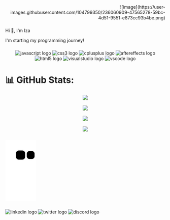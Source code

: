<div align="right">
 ![image](https://user-images.githubusercontent.com/104799350/236060909-47565278-59bc-4d51-9551-e873cc93b4be.png)
</div>

###

<p align="left">Hi 👋, I'm Iza</p>
<p align="left">I'm starting my programming journey!</p>

###

<div align="center">
  <img src="https://cdn.jsdelivr.net/gh/devicons/devicon/icons/javascript/javascript-original.svg" height="40" width="52" alt="javascript logo"  />
  <img src="https://cdn.jsdelivr.net/gh/devicons/devicon/icons/css3/css3-original.svg" height="40" width="52" alt="css3 logo"  />
  <img src="https://cdn.jsdelivr.net/gh/devicons/devicon/icons/cplusplus/cplusplus-original.svg" height="40" width="52" alt="cplusplus logo"  />
  <img src="https://cdn.jsdelivr.net/gh/devicons/devicon/icons/aftereffects/aftereffects-original.svg" height="40" width="52" alt="aftereffects logo"  />
  <img src="https://cdn.jsdelivr.net/gh/devicons/devicon/icons/html5/html5-original.svg" height="40" width="52" alt="html5 logo"  />
  <img src="https://cdn.jsdelivr.net/gh/devicons/devicon/icons/visualstudio/visualstudio-plain.svg" height="40" width="52" alt="visualstudio logo"  />
  <img src="https://cdn.jsdelivr.net/gh/devicons/devicon/icons/vscode/vscode-original.svg" height="40" width="52" alt="vscode logo"  />
</div>

###

# 📊 GitHub Stats:
<div align="center">

![](https://github-readme-stats.vercel.app/api?username=winternightsz&theme=dracula&hide_border=false&include_all_commits=false&count_private=false)<br/>


![](https://github-readme-streak-stats.herokuapp.com/?user=winternightsz&theme=dracula&hide_border=false)<br/>


![](https://github-readme-stats.vercel.app/api/top-langs/?username=winternightsz&theme=dracula&hide_border=false&include_all_commits=false&count_private=false&layout=compact)
</div>


<div align="center">
  <img src="https://profile-counter.glitch.me/winternightsz/count.svg?"  />
</div>

###

![Snake animation](https://github.com/winternightsz/winternightsz/blob/output/github-contribution-grid-snake.svg)

###

<div align="left">
  <img src="https://raw.githubusercontent.com/maurodesouza/profile-readme-generator/master/src/assets/icons/social/linkedin/default.svg" width="52" height="40" alt="linkedin logo"  />
  <img src="https://raw.githubusercontent.com/maurodesouza/profile-readme-generator/master/src/assets/icons/social/twitter/default.svg" width="52" height="40" alt="twitter logo"  />
  <img src="https://raw.githubusercontent.com/maurodesouza/profile-readme-generator/master/src/assets/icons/social/discord/default.svg" width="52" height="40" alt="discord logo"  />
</div>

###

